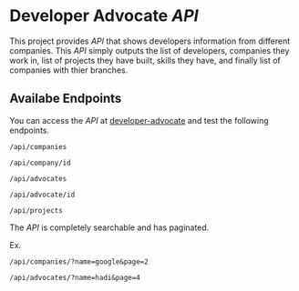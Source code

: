 # Developer Advocate _API_

This project provides _API_ that shows developers information from different companies. This _API_ simply outputs the list of developers, companies they work in, list of projects they have built, skills they have, and finally list of companies with thier branches.

## Availabe Endpoints

You can access the _API_ at [developer-advocate](https://developer-advocate.herokuapp.com/) and test the following endpoints.

`/api/companies`

`/api/company/id`

`/api/advocates`

`/api/advocate/id`

`/api/projects`

The _API_ is completely searchable and has paginated.

Ex.

`/api/companies/?name=google&page=2`

`/api/advocates/?name=hadi&page=4`
